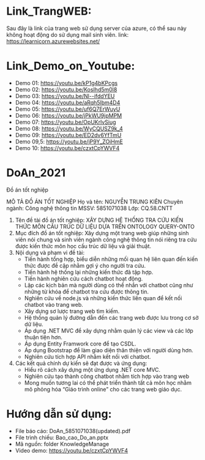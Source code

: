 # Link_TrangWEB:
Sau đây là link của trang web sử dụng server của azure, có thể sau này không hoạt động do sử dụng mail sinh viên.
link: https://learnicorn.azurewebsites.net/
# Link_Demo_on_Youtube:
* Demo 01: https://youtu.be/kP1g4bKPcgs  
* Demo 02: https://youtu.be/KosIhd5m0l8  
* Demo 03: https://youtu.be/Nl--ifddYEU  
* Demo 04: https://youtu.be/aRqh5lbm4D4  
* Demo 05: https://youtu.be/uf6Q7ErWuyU  
* Demo 06: https://youtu.be/jPkWU9jpMPM  
* Demo 07: https://youtu.be/OpUKrlvSiug
* Demo 08: https://youtu.be/WyCQUSZ9k_4
* Demo 09: https://youtu.be/ED2dv6YfTmU
* Demo 09,5: https://youtu.be/jP9Y_ZOiHmE
* Demo 10: https://youtu.be/czxtCpYWVF4
# DoAn_2021
Đồ án tốt nghiệp 

MÔ TẢ ĐỒ ÁN TỐT NGHIỆP
Họ và tên: NGUYỄN TRUNG KIÊN	Chuyên ngành: Công nghệ thông tin
MSSV: 5851071038	Lớp: CQ.58.CNTT
1.	Tên đề tài đồ án tốt nghiệp: XÂY DỰNG HỆ THỐNG TRA CỨU KIẾN THỨC MÔN CẤU TRÚC DỮ LIỆU DỰA TRÊN ONTOLOGY QUERY-ONTO
3.	Mục đích đồ án tốt nghiệp: Xây dựng một trang web giúp những sinh viên nói chung và sinh viên ngành công nghệ thông tin nói riêng tra cứu được kiến thức môn học cấu trúc dữ liệu và giải thuật.
4.	Nội dụng và phạm vi đề tài:
    - Tiến hành tổng hợp, biểu diễn những mối quan hệ liên quan đến kiến thức được đề cập nhằm gợi ý cho người tra cứu.
    - Tiến hành hệ thống lại những kiến thức đã tập hợp.
    - Tiến hành nghiên cứu cách chatbot hoạt động.
    - Lập các kịch bản mà người dùng có thể nhắn với chatbot cũng như những từ khóa để chatbot tra cứu được thông tin.
    - Nghiên cứu về node.js và những kiến thức liên quan để kết nối chatbot vào trang web.
    - Xây dựng sơ lược trang web tìm kiếm.
    - Hệ thống quản lý đường dẫn đến các trang web được lưu trong cơ sở dữ liệu.
    - Áp dụng .NET MVC để xây dựng nhằm quản lý các view và các lớp thuận tiện hơn.
    - Áp dụng Entity Framwork core để tạo CSDL.
    - Áp dụng Bootstrap để làm giao diện thân thiện với người dùng hơn.
    - Nghiên cứu tích hợp API nhằm kết nối với chatbot.
4.	Các kết quả chính dự kiến sẽ đạt được và ứng dụng:
    - Hiểu rõ cách xây dựng một ứng dụng .NET core MVC.
    - Nghiên cứu tạo thành công chatbot nhằm tích hợp vào trang web
    - Mong muốn tương lai có thể phát triển thành tất cả môn học nhằm mô phỏng hóa “Giáo trình online” cho các trang web giáo dục.
# Hướng dẫn sử dụng:
- File báo cáo: DoAn_5851071038(updated).pdf
- File trình chiếu: Bao_cao_Do_an.pptx
- Mã nguồn: folder KnowledgeManage
- Video demo: https://youtu.be/czxtCpYWVF4
